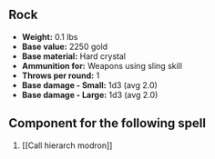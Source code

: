 ## Rock
- **Weight:** 0.1 lbs
- **Base value:** 2250 gold
- **Base material:** Hard crystal
- **Ammunition for:** Weapons using sling skill
- **Throws per round:** 1
- **Base damage - Small:** 1d3 (avg 2.0)
- **Base damage - Large:** 1d3 (avg 2.0)
## Component for the following spell
1. [[Call hierarch modron]]
